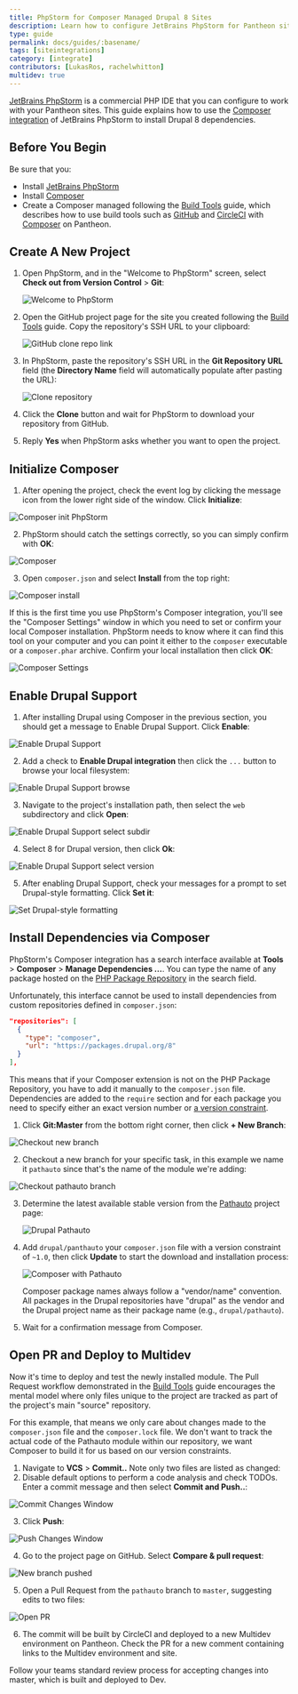 ```yaml
---
title: PhpStorm for Composer Managed Drupal 8 Sites
description: Learn how to configure JetBrains PhpStorm for Pantheon sites managed with Composer using a GitHub Pull Request workflow.
type: guide
permalink: docs/guides/:basename/
tags: [siteintegrations]
category: [integrate]
contributors: [LukasRos, rachelwhitton]
multidev: true
---
```

[JetBrains PhpStorm](https://www.jetbrains.com/phpstorm/) is a commercial PHP IDE that you can configure to work with your Pantheon sites. This guide explains how to use the [Composer integration](https://confluence.jetbrains.com/display/PhpStorm/Composer+Support+in+PhpStorm) of JetBrains PhpStorm to install Drupal 8 dependencies.

## Before You Begin
Be sure that you:

* Install [JetBrains PhpStorm](https://www.jetbrains.com/phpstorm/)
* Install [Composer](https://getcomposer.org/)
* Create a Composer managed following the [Build Tools](/guides/build-tools) guide, which describes how to use build tools such as [GitHub](https://github.com/) and [CircleCI](https://circleci.com/) with [Composer](/composer) on Pantheon.

## Create A New Project

1. Open PhpStorm, and in the "Welcome to PhpStorm" screen, select **Check out from Version Control** > **Git**:

   ![Welcome to PhpStorm](../../images/integrations/phpstorm/phpstorm-welcome.png)

2. Open the GitHub project page for the site you created following the [Build Tools](/guides/build-tools) guide. Copy the repository's SSH URL to your clipboard:

    ![GitHub clone repo link](../../images/pr-workflow/clone.png)

3. In PhpStorm, paste the repository's SSH URL in the **Git Repository URL** field (the **Directory Name** field will automatically populate after pasting the URL):

   ![Clone repository](../../images/integrations/phpstorm/clone-dialogue.png)

4. Click the **Clone** button and wait for PhpStorm to download your repository from GitHub.
5. Reply **Yes** when PhpStorm asks whether you want to open the project.

## Initialize Composer
1. After opening the project, check the event log by clicking the message icon from the lower right side of the window. Click **Initialize**:

  ![Composer init PhpStorm](../../images/integrations/phpstorm/initcomposer-popup.png)

2. PhpStorm should catch the settings correctly, so you can simply confirm with **OK**:

  ![Composer](../../images/integrations/phpstorm/Composer.png)

3. Open `composer.json` and select **Install** from the top right:

  ![Composer install](../../images/integrations/phpstorm/composer-install.png)

  If this is the first time you use PhpStorm's Composer integration, you'll see the "Composer Settings" window in which you need to set or confirm your local Composer installation. PhpStorm needs to know where it can find this tool on your computer and you can point it either to the `composer` executable or a `composer.phar` archive. Confirm your local installation then click **OK**:

  ![Composer Settings](../../images/integrations/phpstorm/composer-settings.png)

## Enable Drupal Support
1. After installing Drupal using Composer in the previous section, you should get a message to Enable Drupal Support. Click **Enable**:

  ![Enable Drupal Support](../../images/integrations/phpstorm/enable-drupal-support.png)

2. Add a check to **Enable Drupal integration** then click the `...` button to browse your local filesystem:

  ![Enable Drupal Support browse](../../images/integrations/phpstorm/drupal-support-popup.png)

3. Navigate to the project's installation path, then select the `web` subdirectory and click **Open**:

  ![Enable Drupal Support select subdir](../../images/integrations/phpstorm/web-subdir.png)

4. Select 8 for Drupal version, then click **Ok**:

  ![Enable Drupal Support select version](../../images/integrations/phpstorm/version-8.png)

5. After enabling Drupal Support, check your messages for a prompt to set Drupal-style formatting. Click **Set it**:

  ![Set Drupal-style formatting](../../images/integrations/phpstorm/set-drupal-styling.png)

## Install Dependencies via Composer
PhpStorm's Composer integration has a search interface available at **Tools** > **Composer** > **Manage Dependencies ...**. You can type the name of any package hosted on the [PHP Package Repository](https://packagist.org/) in the search field.

Unfortunately, this interface cannot be used to install dependencies from custom repositories defined in `composer.json`:

```json
"repositories": [
  {
    "type": "composer",
    "url": "https://packages.drupal.org/8"
  }
],
```

This means that if your Composer extension is not on the PHP Package Repository, you have to add it manually to the `composer.json` file. Dependencies are added to the `require` section and for each package you need to specify either an exact version number or [a version constraint](https://getcomposer.org/doc/articles/versions.md).

1. Click **Git:Master** from the bottom right corner, then click **+ New Branch**:

  ![Checkout new branch](../../images/integrations/phpstorm/checkout-pathauto.png)

2. Checkout a new branch for your specific task, in this example we name it `pathauto` since that's the name of the module we're adding:

  ![Checkout pathauto branch](../../images/integrations/phpstorm/new-branch-name.png)

3. Determine the latest available stable version from the [Pathauto](https://www.drupal.org/project/pathauto) project page:

   ![Drupal Pathauto](../../images/integrations/phpstorm/Pathauto___Drupal_org.png)

4. Add `drupal/panthauto` your `composer.json` file with a version constraint of `~1.0`, then click **Update** to start the download and installation process:

   ![Composer with Pathauto](../../images/integrations/phpstorm/composer-pathauto.png)

   Composer package names always follow a "vendor/name" convention. All packages in the Drupal repositories have "drupal" as the vendor and the Drupal project name as their package name (e.g., `drupal/pathauto`).

5. Wait for a confirmation message from Composer.

## Open PR and Deploy to Multidev
Now it's time to deploy and test the newly installed module. The Pull Request workflow demonstrated in the [Build Tools](/guides/build-tools) guide encourages the mental model where only files unique to the project are tracked as part of the project's main "source" repository.

For this example, that means we only care about changes made to the `composer.json` file and the `composer.lock` file. We don't want to track the actual code of the Pathauto module within our repository, we want Composer to build it for us based on our version constraints.

1. Navigate to **VCS** > **Commit..** Note only two files are listed as changed:
2. Disable default options to perform a code analysis and check TODOs. Enter a commit message and then select **Commit and Push..**:

  ![Commit Changes Window](../../images/integrations/phpstorm/commit-change.png)

3. Click **Push**:

  ![Push Changes Window](../../images/integrations/phpstorm/push.png)

4. Go to the project page on GitHub. Select **Compare & pull request**:

  ![New branch pushed](../../images/integrations/phpstorm/compare-button.png)

5. Open a Pull Request from the `pathauto` branch to `master`, suggesting edits to two files:

  ![Open PR](../../images/integrations/phpstorm/open-pr.png)

6. The commit will be built by CircleCI and deployed to a new Multidev environment on Pantheon. Check the PR for a new comment containing links to the Multidev environment and site.

Follow your teams standard review process for accepting changes into master, which is built and deployed to Dev.

